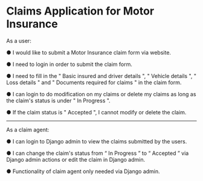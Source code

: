 # Claims Application for Motor Insurance


As a user:

● I would like to submit a Motor Insurance claim form via website.

● I need to login in order to submit the claim form.

● I need to fill in the " Basic insured and driver details ", " Vehicle details ", " Loss
details " and " Documents required for claims " in the claim form.

● I can login to do modification on my claims or delete my claims as long as the
claim's status is under " In Progress ".

● If the claim status is " Accepted ", I cannot modify or delete the claim.

----------------------------------------------------------------------------------------------------------------

As a claim agent:

● I can login to Django admin to view the claims submitted by the users.

● I can change the claim's status from “ In Progress ” to “ Accepted ” via Django
admin actions or edit the claim in Django admin.

● Functionality of claim agent only needed via Django admin.
